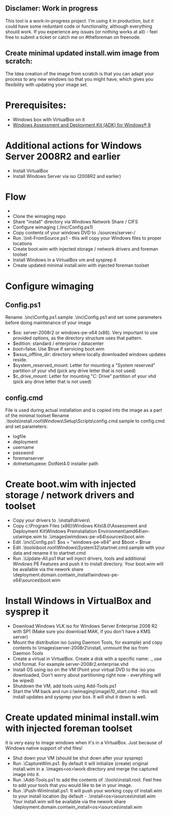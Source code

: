 ## Disclamer: Work in progress
This tool is a work-in-progress project. I'm using it in production, but it could have some reduntant code or functionality, although everything should work.
If you experience any issues (or nothing works at all) - feel free to submit a ticket or catch me on #theforeman on freenode.

Create minimal updated install.wim image from scratch:
--------------------
The Idea creation of the image from scratch is that you can adapt your process to any new windows iso that you might have, which gives you flexibility with updating your image set.

# Prerequisites:
- Windows box with VirtualBox on it
- [Windows Assessment and Deployment Kit (ADK) for Windows® 8](http://www.microsoft.com/en-us/download/details.aspx?id=30652)


# Additional actions for Windows Server 2008R2 and earlier
- Install VirtualBox
- Install Windows Server via iso (2008R2 and earlier)

# Flow
- 
- Clone the wimaging repo
- Share "install" directory via Windows Network Share / CIFS
- Configure wimaging (./inc/Config.ps1)
- Copy contents of your windows DVD to ./sources/server-<version>/
- Run .\Init-FromSource.ps1 - this will copy your Windows files to proper locations
- Create boot.wim with injected storage / network drivers and foreman toolset
- Install Windows in a VirtualBox vm and sysprep it
- Create updated minimal install.wim with injected foreman toolset

# Configure wimaging
## Config.ps1
Rename .\inc\Config.ps1.sample .\inc\Config.ps1 and set some parameters before doing maintenance of your image
- $os: server-2008r2 or windows-pe-x64 (x86). Very important to use provided options, as the directory structure uses that pattern.
- $edition: standard / enterprise / datacenter
- $boot=$false. Use $true if servicing boot.wim
- $wsus_offline_dir: directory where locally downloaded windows updates reside.
- $system_reserved_mount: Letter for mounting a "System reserved" partition of your vhd (pick any drive letter that is not used)
- $c_drive_mount: Letter for mounting "C: Drive" partition of your vhd (pick any drive letter that is not used)

## config.cmd
File is used during actual installation and is copied into the image as a part of the minimal toolset
Rename .\tools\install.root\Windows\Setup\Scripts\config.cmd.sample to config.cmd and set parameters:
- logfile
- deployment
- username
- password
- foremanserver
- dotnetsetupexe: DotNet4.0 installer path 

# Create boot.wim with injected storage / network drivers and toolset
- Copy your drivers to .\install\drivers\
- Copy c:\Program Files (x86)\Windows Kits\8.0\Assessment and Deployment Kit\Windows Preinstallation Environment\amd64\en-us\winpe.wim to .\images\wimdows-pe-x64\sources\boot.wim
- Edit .\inc\Config.ps1: $os = "windows-pe-x64" and $boot = $true
- Edit .\tools\boot.root\Windows\System32\startnet.cmd.sample with your data and rename it to startnet.cmd
- Run .\Update-All.ps1 that will inject drivers, tools and additional Windows PE Features and push it to install directory.
Your boot.wim will be available via the nework share \\deployment.domain.com\win_install\windows-pe-x64\sources\boot.wim

# Install Windows in VirtualBox and sysprep it
- Download Windows VLK iso for Windows Server Enterprise 2008 R2 with SP1 (Make sure you download MAK, if you don't have a KMS server)
- Mount the distribution iso (using Daemon Tools, for example) and copy contents to \images\server-2008r2\install\, unmount the iso from Daemon Tools
- Create a virtual in VirtualBox. Create a disk with a specific name: <os>.<edition>, use vhd format. For example server-2008r2.enterprise.vhd
- Install OS using iso on the VM (Point your virtual DVD to the iso you downloaded, Don't worry about partitioning right now - everything will be wiped)
- Shutdown the VM, add tools using Add-Tools.ps1
- Start the VM back and run c:\wimaging\image\10_start.cmd - this will install updates and sysprep your box. It will shut it down is well.

# Create updated minimal install.wim with injected foreman toolset
It is very easy to image windows when it's in a VirtualBox. Just because of Windows native support of vhd files!
- Shut down your VM (should be shut down after your sysprep)
- Run .\CaptureWim.ps1. By default it will initialize (create) original install.wim in a .\images\<os>\work directory and merge the captured image into it.
- Run .\Add-Tools.ps1 to add the contents of .\tools\install.root. Feel free to add your tools that you would like to be in your image.
- Run .\Push-WimInstall.ps1. It will push your working copy of install.wim to your install location (by default - .\install\<os>\sources\install.wim
Your install.wim will be available via the nework share \\deployment.domain.com\win_install\<os>\sources\install.wim
